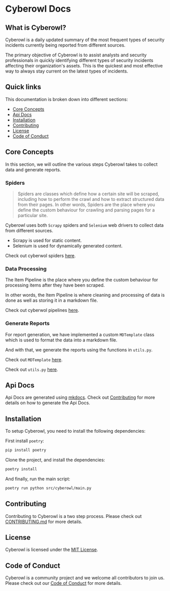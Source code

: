 # Cyberowl Docs

## What is Cyberowl?

Cyberowl is a daily updated summary of the most frequent types of security incidents currently being reported from different sources.

The primary objective of Cyberowl is to assist analysts and security professionals in quickly identifying different types of security incidents affecting their organization's assets. This is the quickest and most effective way to always stay current on the latest types of incidents.


## Quick links

This documentation is broken down into different sections:

* [Core Concepts](#core-concepts)
* [Api Docs](#api-docs)
* [Installation](#installation)
* [Contributing](CONTRIBUTING.md)
* [License](#license)
* [Code of Conduct](#code-of-conduct)



## Core Concepts

In this section, we will outline the various steps Cyberowl takes to collect data and generate reports.

### Spiders

> Spiders are classes which define how a certain site will be scraped, including how to perform the crawl and how to extract structured data from their pages. In other words, Spiders are the place where you define the custom behaviour for crawling and parsing pages for a particular site.

Cyberowl uses both `Scrapy` spiders and `Selenium` web drivers to collect data from different sources.

* Scrapy is used for static content.
* Selenium is used for dynamically generated content.

Check out cyberwol spiders [here](./../src/cyberowl/spiders/).

### Data Processing

The Item Pipeline is the place where you define the custom behaviour for processing items after they have been scraped.

In other words, the Item Pipeline is where cleaning and processing of data is done as well as storing it in a markdown file.

Check out cyberwol pipelines [here](./../src/cyberowl/pipelines.py).

### Generate Reports

For report generation, we have implemented a custom `MDTemplate` class which is used to format the data into a markdown file.

And with that, we generate the reports using the functions in `utils.py`.

Check out `MDTemplate` [here](./../src/cyberowl/mdtemplate.py).

Check out `utils.py` [here](./../src/cyberowl/utils.py).


## Api Docs

Api Docs are generated using [mkdocs](https://www.mkdocs.org/). Check out [Contributing](CONTRIBUTING.md) for more details on how to generate the Api Docs.


## Installation

To setup Cyberowl, you need to install the following dependencies:

First install `poetry`:
```bash
pip install poetry
```
Clone the project, and install the dependencies:
```bash
poetry install
```
And finally, run the main script:
```bash
poetry run python src/cyberowl/main.py
```


## Contributing

Contributing to Cyberowl is a two step process. Please check out [CONTRIBUTING.md](CONTRIBUTING.md) for more details.

## License

Cyberowl is licensed under the [MIT License](./../LICENSE).


## Code of Conduct

Cyberowl is a community project and we welcome all contributors to join us. Please check out our [Code of Conduct](./../CODE_OF_CONDUCT.md) for more details.
